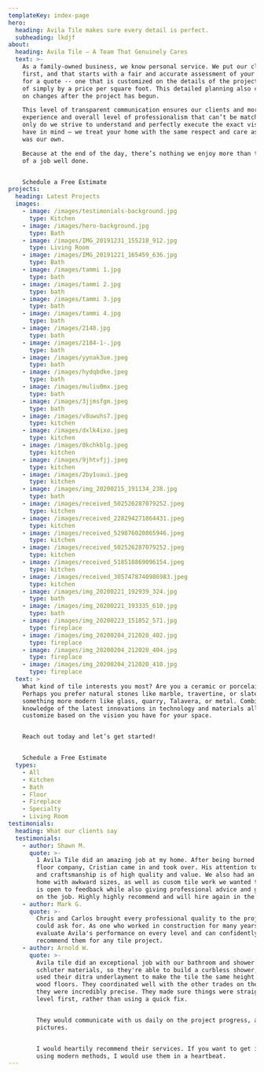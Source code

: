 ```yaml
---
templateKey: index-page
hero:
  heading: Avila Tile makes sure every detail is perfect.
  subheading: lkdjf
about:
  heading: Avila Tile – A Team That Genuinely Cares
  text: >-
    As a family-owned business, we know personal service. We put our clients
    first, and that starts with a fair and accurate assessment of your project
    for a quote -- one that is customized on the details of the project, instead
    of simply by a price per square foot. This detailed planning also cuts down
    on changes after the project has begun.

    This level of transparent communication ensures our clients and more smooth
    experience and overall level of professionalism that can’t be matched. Not
    only do we strive to understand and perfectly execute the exact vision you
    have in mind – we treat your home with the same respect and care as if it
    was our own.

    Because at the end of the day, there’s nothing we enjoy more than the pride
    of a job well done.


    Schedule a Free Estimate
projects:
  heading: Latest Projects
  images:
    - image: /images/testimonials-background.jpg
      type: Kitchen
    - image: /images/hero-background.jpg
      type: Bath
    - image: /images/IMG_20191231_155218_912.jpg
      type: Living Room
    - image: /images/IMG_20191221_165459_636.jpg
      type: Bath
    - image: /images/tammi 1.jpg
      type: bath
    - image: /images/tammi 2.jpg
      type: bath
    - image: /images/tammi 3.jpg
      type: bath
    - image: /images/tammi 4.jpg
      type: bath
    - image: /images/2148.jpg
      type: bath
    - image: /images/2184-1-.jpg
      type: bath
    - image: /images/yynak3ue.jpeg
      type: bath
    - image: /images/hydqbdke.jpeg
      type: bath
    - image: /images/muliu0mx.jpeg
      type: bath
    - image: /images/3jjmsfgm.jpeg
      type: bath
    - image: /images/v8uwuhs7.jpeg
      type: kitchen
    - image: /images/dxlk4ixo.jpeg
      type: kitchen
    - image: /images/0kchkblg.jpeg
      type: kitchen
    - image: /images/9jhtvfjj.jpeg
      type: kitchen
    - image: /images/2by1uaui.jpeg
      type: kitchen
    - image: /images/img_20200215_191134_238.jpg
      type: bath
    - image: /images/received_502526287079252.jpeg
      type: kitchen
    - image: /images/received_228294271864431.jpeg
      type: kitchen
    - image: /images/received_529876020865946.jpeg
      type: kitchen
    - image: /images/received_502526287079252.jpeg
      type: kitchen
    - image: /images/received_518518869096154.jpeg
      type: kitchen
    - image: /images/received_3057478740986983.jpeg
      type: kitchen
    - image: /images/img_20200221_192939_324.jpg
      type: bath
    - image: /images/img_20200221_193335_610.jpg
      type: bath
    - image: /images/img_20200223_151852_571.jpg
      type: fireplace
    - image: /images/img_20200204_212020_402.jpg
      type: fireplace
    - image: /images/img_20200204_212020_404.jpg
      type: fireplace
    - image: /images/img_20200204_212020_410.jpg
      type: fireplace
  text: >
    What kind of tile interests you most? Are you a ceramic or porcelain person?
    Perhaps you prefer natural stones like marble, travertine, or slate – or
    something more modern like glass, quarry, Talavera, or metal. Combining our
    knowledge of the latest innovations in technology and materials allows us to
    customize based on the vision you have for your space.


    Reach out today and let’s get started!


    Schedule a Free Estimate
  types:
    - All
    - Kitchen
    - Bath
    - Floor
    - Fireplace
    - Specialty
    - Living Room
testimonials:
  heading: What our clients say
  testimonials:
    - author: Shawn M.
      quote: >-
        1 Avila Tile did an amazing job at my home. After being burned by a past
        floor company, Cristian came in and took over. His attention to detail
        and craftsmanship is of high quality and value. We also had an older
        home with awkward sizes, as well as cusom tile work we wanted to do. He
        is open to feedback while also giving professional advice and guidance
        on the job. Highly highly recommend and will hire again in the future!
    - author: Mark G.
      quote: >-
        Chris and Carlos brought every professional quality to the project one
        could ask for. As one who worked in construction for many years, I could
        evaluate Avila's performance on every level and can confidently
        recommend them for any tile project.
    - author: Arnold W.
      quote: >-
        Avila tile did an exceptional job with our bathroom and shower. They use
        schluter materials, so they're able to build a curbless shower, and they
        used their ditra underlayment to make the tile the same height as the
        wood floors. They coordinated well with the other trades on the job, and
        they were incredibly precise. They made sure things were straight and
        level first, rather than using a quick fix.


        They would communicate with us daily on the project progress, and sent
        pictures.


        I would heartily recommend their services. If you want to get it right,
        using modern methods, I would use them in a heartbeat.
---
```


